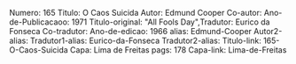 Numero: 165
Titulo: O Caos Suicida
Autor: Edmund Cooper
Co-autor: 
Ano-de-Publicacaoo: 1971
Titulo-original: "All Fools Day",Tradutor: Eurico da Fonseca
Co-tradutor: 
Ano-de-edicao: 1966
alias: Edmund-Cooper
Autor2-alias: 
Tradutor1-alias: Eurico-da-Fonseca
Tradutor2-alias: 
Titulo-link: 165-O-Caos-Suicida
Capa: Lima de Freitas
pags: 178
Capa-link: Lima-de-Freitas